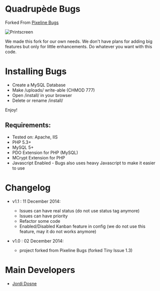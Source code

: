 #  Quadrupède Bugs
Forked From [Pixeline Bugs](http://pixeline.github.io/bugs/)

![Printscreen](http://pixeline.github.io/bugs/images/bugs-index.png "Main screen")

We made this fork for our own needs. We don't have plans for adding big features but only for little enhancements.
Do whatever you want with this code.

# Installing Bugs

- Create a MySQL Database
- Make /uploads/ write-able (CHMOD 777)
- Open /install/ in your browser
- Delete or rename /install/

Enjoy!

## Requirements:

- Tested on: Apache, IIS
- PHP 5.3+
- MySQL 5+
- PDO Extension for PHP (MySQL)
- MCrypt Extension for PHP
- Javascript Enabled - Bugs also uses heavy Javascript to make it easier to use


# Changelog

- v1.1 : 11 December 2014:
	- Issues can have real status (do not use status tag anymore)
	- Issues can have priority
	- Refactor some code
	- Enabled/Disabled Kanban feature in config (we do not use this feature, may it do not works anymore)

- v1.0 : 02 December 2014:
	- project forked from Pixeline Bugs (forked Tiny Issue 1.3)

# Main Developers

- [Jordi Dosne](https://quadrupede.com)
